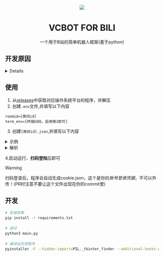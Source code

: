 <div align="center">

![](./.res/icon.ico)

# VCBOT FOR BILI

一个用于B站的简单机器人框架(基于python)

</div>


## 开发原因

<details>

![why?](./.res/1.jpg)

</details>

## 使用

1. 从[releases](https://github.com/vcbots/vcbot-bili/releases)中获取对应操作系统平台的程序，并解压
2. 创建`.env`文件,并填写以下内容
```
roomid=[房间id]
term_env=[终端扫码，启用填1即可]
```
3. 创建`[房间id].json`,并填写以下内容

<details>
<summary>示例</summary>

```
{
    "connected": "连接成功", 
    "chat":{
        "global":{
            "schedule":[
                {
                    "minute":1,
                    "content": "主包快去喝水！"
                },
                {
                    "minute":15,
                    "content":"q群：xxx"
                }
            ],
            "events":{
                    "reply_notice": " {user} 回复 {re-user} : {content} ",
                    "welcome": "欢迎 {user} 进入直播间",
                    "gifts": "谢谢 {user} 的 {gift} 喵～",
                    "guard": "感谢 {user} 开通 {type} 喵～",
                    "followed": "感谢 {user} 的关注喵～"
            },
            "command":{
                    "你好":"hello world!",
                    "status":"Is running?"
                }
        },
        "xxxx": {
            "alias":[], 
            "command":{
                "你好":"hello!",
                "臭机器人": "???"
            }
        }
    }
} 
```

</details>

<details>
<summary>解析</summary>


### 配置规则解析

|字段|备注|
|-|-|
|connected|连接直播间成功|
|global|全局事件|
|xxx|xxxx为用户uid,特定用户事件|
#### global规则解析

|字段|备注|
|-|-|
|schedule|定时事件|
|events|直播事件|
|command|互动事件|

#### [uid]规则解析

|字段|备注|
|-|-|
|alias|别称，todo|
|command|互动事件|

#### 替换常量

|字段|备注|
|-|-|
|{user}|替换成用户名|
|{re-user}|替换为被@用户|
|{gift}|替换为礼物名称|
|{type} |替换为开通大航海类型|

</details>


4.启动运行，**扫码登陆**后即可

> [!WARNING]  
> 扫码登录后，程序会自动生成cookie.json，这个是你的*账号登录凭据*，不可以外传！(PR时注意不要让这个文件出现在你的commit里)


## 开发

```bash
# 安装依赖
pip install -r requirements.txt

# 调试
python3 main.py

# 编译出应用程序
pyinstaller -F --hidden-import=PIL._tkinter_finder --additional-hooks-dir=hooks main.py -n vcbot-bili -i .res/icon.ico

```



